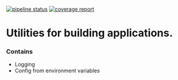 [![pipeline status](https://gitlab.com/DAtek/app-utils/badges/master/pipeline.svg)](https://gitlab.com/DAtek/app-utils/-/commits/master)
[![coverage report](https://gitlab.com/DAtek/app-utils/badges/master/coverage.svg)](https://gitlab.com/DAtek/app-utils/-/commits/master)

# Utilities for building applications.

### Contains
- Logging
- Config from environment variables
